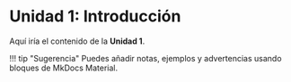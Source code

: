 # Unidad 1: Introducción

Aquí iría el contenido de la **Unidad 1**.

!!! tip "Sugerencia"
    Puedes añadir notas, ejemplos y advertencias usando bloques de MkDocs Material.
